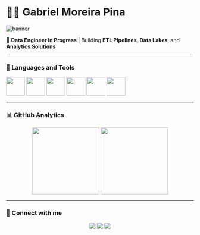 # 👨‍💻 Gabriel Moreira Pina

![banner](https://media.giphy.com/media/f3iwJFOVOwuy7K6FFw/giphy.gif)

🚀 **Data Engineer in Progress** | Building **ETL Pipelines**, **Data Lakes**, and **Analytics Solutions**

---

### 🧰 Languages and Tools
<p align="left">
  <img src="https://cdn.jsdelivr.net/gh/devicons/devicon/icons/python/python-original.svg" width="50"/>
  <img src="https://cdn.jsdelivr.net/gh/devicons/devicon/icons/docker/docker-original.svg" width="50"/>
  <img src="https://cdn.jsdelivr.net/gh/devicons/devicon/icons/microsoftsqlserver/microsoftsqlserver-plain.svg" width="50"/>
  <img src="https://cdn.jsdelivr.net/gh/devicons/devicon/icons/airflow/airflow-original.svg" width="50"/>
  <img src="https://cdn.jsdelivr.net/gh/devicons/devicon/icons/snowflake/snowflake-original.svg" width="50"/>
  <img src="https://cdn.jsdelivr.net/gh/devicons/devicon/icons/git/git-original.svg" width="50"/>
</p>

---

### 📊 GitHub Analytics
<p align="center">
  <img height="180em" src="https://github-readme-stats.vercel.app/api?username=GabrielPina&show_icons=true&theme=radical"/>
  <img height="180em" src="https://github-readme-stats.vercel.app/api/top-langs/?username=GabrielPina&layout=compact&theme=radical"/>
</p>

---

### 🔗 Connect with me
<p align="center">
  <a href="https://www.linkedin.com/in/gbrmoreira9/"><img src="https://img.shields.io/badge/-LinkedIn-0A66C2?style=flat-square&logo=Linkedin&logoColor=white"/></a>
  <a href="mailto:gabriel.moreira.pina@gmail.com"><img src="https://img.shields.io/badge/-Gmail-D14836?style=flat-square&logo=Gmail&logoColor=white"/></a>
  <a href="https://www.instagram.com/gm_pinaa9"><img src="https://img.shields.io/badge/-Instagram-E4405F?style=flat-square&logo=Instagram&logoColor=white"/></a>
</p>

